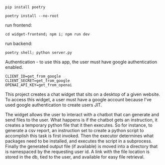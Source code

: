 ```
pip install poetry
```
```
poetry install --no-root
```
run frontend:
```
cd widget-frontend; npm i; npm run dev
```
run backend: 
```
poetry shell; python server.py
```


Authentication - to use this app, the user must have google authentication enabled.

```
CLIENT_ID=get_from_google
CLIENT_SECRET=get_from_google
OPENAI_API_KEY=get_from_openai
```

This project creates a chat widget that sits on a desktop of a given website. To access this widget, a user must have a google account because I've used google authentication to create users JIT.

The widget allows the user to interact with a chatbot that can generate and send files to the user. What happens is if the chatbot gets an instruction, it creates a temporary python file that it then executes. So for instance, to generate a csv report, an instruction set to create a python script to accomplish this task is first invoked. Then the executor determines what packages need to be installed, and executes the script in a subprocess. Finally the generated output file (if available) is moved into a directory that is namespaced by the requesting user id. A link with the file location is stored in the db, tied to the user, and available for easy file retrieval. 

